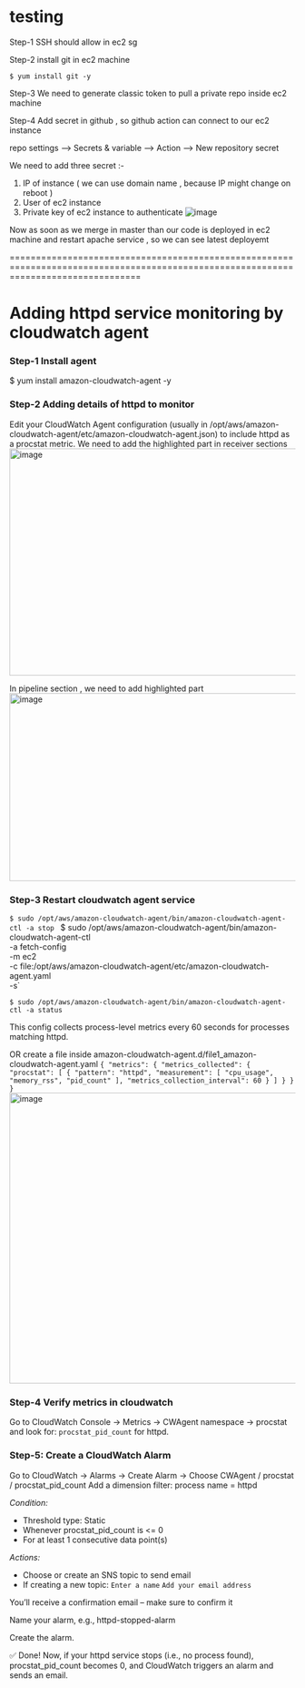 # testing

Step-1 SSH should allow in ec2 sg

Step-2 install git in ec2 machine 

`$ yum install git -y`

Step-3 We need to generate classic token to pull a private repo inside ec2 machine 

Step-4 Add secret in github , so github action can connect to our ec2 instance 

repo settings  --> Secrets & variable --> Action --> New repository secret 

We need to add three secret :-
1. IP of instance ( we can use domain name , because IP might change on reboot )
2. User of ec2 instance
3. Private key of ec2 instance to authenticate 
![image](https://github.com/user-attachments/assets/175a7011-3e27-41f2-a9f6-b3ef1844c1b3)


Now as soon as we merge in master than our code is deployed in ec2 machine and restart apache service , so we can see latest deployemt


=====================================================================================================================================
# Adding httpd service monitoring by cloudwatch agent
### Step-1 Install agent 
$ yum install amazon-cloudwatch-agent -y 

### Step-2 Adding details of httpd to monitor
Edit your CloudWatch Agent configuration (usually in /opt/aws/amazon-cloudwatch-agent/etc/amazon-cloudwatch-agent.json) to include httpd as a procstat metric.
We need to add the highlighted part in receiver sections 
<img width="652" height="399" alt="image" src="https://github.com/user-attachments/assets/f89ece18-8195-40be-b9ad-2d3e4612e854" />

In pipeline section , we need to add highlighted part 
<img width="575" height="330" alt="image" src="https://github.com/user-attachments/assets/996035d9-d204-4d68-8180-3a108b7c3ff4" />

### Step-3 Restart cloudwatch agent service 
`$ sudo /opt/aws/amazon-cloudwatch-agent/bin/amazon-cloudwatch-agent-ctl -a stop `
$ sudo /opt/aws/amazon-cloudwatch-agent/bin/amazon-cloudwatch-agent-ctl \
  -a fetch-config \
  -m ec2 \
  -c file:/opt/aws/amazon-cloudwatch-agent/etc/amazon-cloudwatch-agent.yaml \
  -s`
  
 `$ sudo /opt/aws/amazon-cloudwatch-agent/bin/amazon-cloudwatch-agent-ctl -a status`

This config collects process-level metrics every 60 seconds for processes matching httpd.


OR create a file inside amazon-cloudwatch-agent.d/file1_amazon-cloudwatch-agent.yaml
`{
  "metrics": {
    "metrics_collected": {
      "procstat": [
        {
          "pattern": "httpd",
          "measurement": [
            "cpu_usage",
            "memory_rss",
            "pid_count"
          ],
          "metrics_collection_interval": 60
        }
      ]
    }
  }
}
`
<img width="754" height="511" alt="image" src="https://github.com/user-attachments/assets/c6bc63d8-18d9-46f7-ae29-8cd70cef5168" />

### Step-4 Verify metrics in cloudwatch
Go to CloudWatch Console → Metrics → CWAgent namespace → procstat and look for:
`procstat_pid_count` for httpd.

### Step-5: Create a CloudWatch Alarm
Go to CloudWatch → Alarms → Create Alarm -> Choose CWAgent / procstat / procstat_pid_count
Add a dimension filter: process name = httpd

*Condition:*
- Threshold type: Static
- Whenever procstat_pid_count is <= 0
- For at least 1 consecutive data point(s)

*Actions:*
- Choose or create an SNS topic to send email
- If creating a new topic:
 `Enter a name`
  `Add your email address`

You’ll receive a confirmation email – make sure to confirm it

Name your alarm, e.g., httpd-stopped-alarm

Create the alarm.

✅ Done!
Now, if your httpd service stops (i.e., no process found), procstat_pid_count becomes 0, and CloudWatch triggers an alarm and sends an email.
